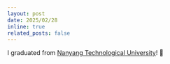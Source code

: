 ```yaml
---
layout: post
date: 2025/02/28
inline: true
related_posts: false
---
```


I graduated from [Nanyang Technological University](https://www.ntu.edu.sg/)! 🎉
